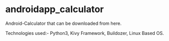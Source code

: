 # androidapp_calculator

Android-Calculator that can be downloaded from here.

Technologies used:- Python3, Kivy Framework, Buildozer, Linux Based OS.
